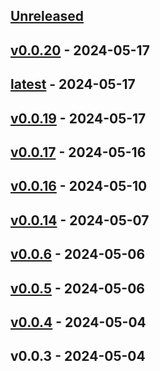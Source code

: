 <a name="unreleased"></a>
## [Unreleased]


<a name="v0.0.20"></a>
## [v0.0.20] - 2024-05-17

<a name="latest"></a>
## [latest] - 2024-05-17

<a name="v0.0.19"></a>
## [v0.0.19] - 2024-05-17

<a name="v0.0.17"></a>
## [v0.0.17] - 2024-05-16

<a name="v0.0.16"></a>
## [v0.0.16] - 2024-05-10

<a name="v0.0.14"></a>
## [v0.0.14] - 2024-05-07

<a name="v0.0.6"></a>
## [v0.0.6] - 2024-05-06

<a name="v0.0.5"></a>
## [v0.0.5] - 2024-05-06

<a name="v0.0.4"></a>
## [v0.0.4] - 2024-05-04

<a name="v0.0.3"></a>
## v0.0.3 - 2024-05-04

[Unreleased]: https://github.com/george012/rs_box/compare/v0.0.20...HEAD
[v0.0.20]: https://github.com/george012/rs_box/compare/latest...v0.0.20
[latest]: https://github.com/george012/rs_box/compare/v0.0.19...latest
[v0.0.19]: https://github.com/george012/rs_box/compare/v0.0.17...v0.0.19
[v0.0.17]: https://github.com/george012/rs_box/compare/v0.0.16...v0.0.17
[v0.0.16]: https://github.com/george012/rs_box/compare/v0.0.14...v0.0.16
[v0.0.14]: https://github.com/george012/rs_box/compare/v0.0.6...v0.0.14
[v0.0.6]: https://github.com/george012/rs_box/compare/v0.0.5...v0.0.6
[v0.0.5]: https://github.com/george012/rs_box/compare/v0.0.4...v0.0.5
[v0.0.4]: https://github.com/george012/rs_box/compare/v0.0.3...v0.0.4
